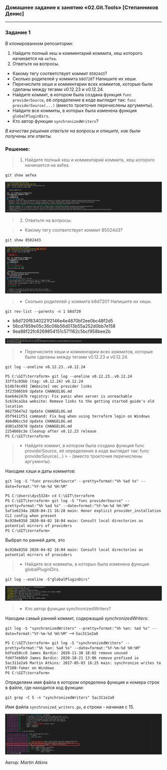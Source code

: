 ### Домашнее задание к занятию «02.Git.Tools» [Степанников Денис]

---

### Задание 1


В клонированном репозитории:

1. Найдите полный хеш и комментарий коммита, хеш которого начинается на `aefea`.
2. Ответьте на вопросы.

* Какому тегу соответствует коммит `85024d3`?
* Сколько родителей у коммита `b8d720`? Напишите их хеши.
* Перечислите хеши и комментарии всех коммитов, которые были сделаны между тегами  v0.12.23 и v0.12.24.
* Найдите коммит, в котором была создана функция `func providerSource`, её определение в коде выглядит так: `func providerSource(...)` (вместо троеточия перечислены аргументы).
* Найдите все коммиты, в которых была изменена функция `globalPluginDirs`.
* Кто автор функции `synchronizedWriters`? 

*В качестве решения ответьте на вопросы и опишите, как были получены эти ответы.*
### Решение:

> 1. Найдите полный хеш и комментарий коммита, хеш которого начинается на aefea.

`git show aefea`

![Task #04-01](screenshots/04-01-01.png) 

> 2. Ответьте на вопросы:
 
>  - Какому тегу соответствует коммит 85024d3?

`git show 85024d3`

![Task #04-02](screenshots/04-02-01.png) 

> - Сколько родителей у коммита b8d720? Напишите их хеши.

`git rev-list --parents -n 1 b8d720`
- b8d720f8340221f2146e4e4870bf2ee0bc48f2d5 
- 56cd7859e05c36c06b56d013b55a252d0bb7e158 
- 9ea88f22fc6269854151c571162c5bcf958bee2b

![Task #04-02](screenshots/04-02-02.png) 

> - Перечислите хеши и комментарии всех коммитов, которые были сделаны между тегами v0.12.23 и v0.12.24.

`git log --oneline v0.12.23..v0.12.24`
```
PS C:\GIT\terraform> git log --oneline v0.12.23..v0.12.24
33ff1c03bb (tag: v0.12.24) v0.12.24
b14b74c493 [Website] vmc provider links
3f235065b9 Update CHANGELOG.md
6ae64e247b registry: Fix panic when server is unreachable
5c619ca1ba website: Remove links to the getting started guide's old location
06275647e2 Update CHANGELOG.md
d5f9411f51 command: Fix bug when using terraform login on Windows
4b6d06cc5d Update CHANGELOG.md
dd01a35078 Update CHANGELOG.md
225466bc3e Cleanup after v0.12.23 release
PS C:\GIT\terraform> 
```

> - Найдите коммит, в котором была создана функция func providerSource, её определение в коде выглядит так: func providerSource(...) > - (вместо троеточия перечислены аргументы).

Находим хэши и даты коммитов:

`git log -S "func providerSource" --pretty=format:"%h %ad %s" --date=format:"%Y-%m-%d %H:%M"`

```
PS C:\Users\dys5324> cd C:\GIT\terraform              
PS C:\GIT\terraform> git log -S "func providerSource" --pretty=format:"%h %ad %s" --date=format:"%Y-%m-%d %H:%M"
5af1e6234a 2020-04-21 16:28 main: Honor explicit provider_installation CLI config when present
8c928e8358 2020-04-02 18:04 main: Consult local directories as potential mirrors of providers
PS C:\GIT\terraform> 
```
Выбрал по ранней дате, это 
```
8c928e8358 2020-04-02 18:04 main: Consult local directories as potential mirrors of providers
```

> - Найдите все коммиты, в которых была изменена функция globalPluginDirs.

`git log --oneline -S"globalPluginDirs"`

![Task #04-02](screenshots/04-02-03.png) 

> - Кто автор функции synchronizedWriters?

Находим самый ранний коммит, содержащий *synchronizedWriters*: 

`git log -S "synchronizedWriters" --pretty=format:"%h %an: %ad %s" --date=format:"%Y-%m-%d %H:%M"` --> `5ac311e2a9`

```
PS C:\GIT\terraform> git log -S "synchronizedWriters" --pretty=format:"%h %an: %ad %s" --date=format:"%Y-%m-%d %H:%M"
bdfea50cc8 James Bardin: 2020-11-30 18:02 remove unused
fd4f7eb0b9 James Bardin: 2020-10-21 13:06 remove prefixed io
5ac311e2a9 Martin Atkins: 2017-05-03 16:25 main: synchronize writes to VT100-faker on Windows
PS C:\GIT\terraform> 
```
Определяем имя файла в котором определена функция и номера строк в файле, где находится код функции:

`git grep -C 5 -n "synchronizedWriters" 5ac311e2a9`

Имя файла `synchronized_writers.go`, а строки - начиная с 15.

![Task #04-02](screenshots/04-02-04.png) 

Автор: *Martin Atkins*